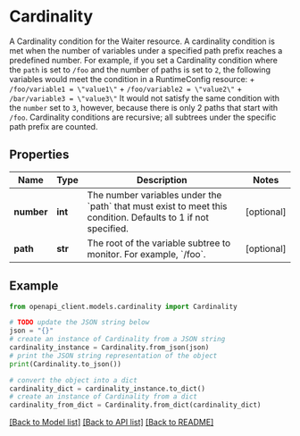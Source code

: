 # Cardinality

A Cardinality condition for the Waiter resource. A cardinality condition is met when the number of variables under a specified path prefix reaches a predefined number. For example, if you set a Cardinality condition where the `path` is set to `/foo` and the number of paths is set to `2`, the following variables would meet the condition in a RuntimeConfig resource: + `/foo/variable1 = \"value1\"` + `/foo/variable2 = \"value2\"` + `/bar/variable3 = \"value3\"` It would not satisfy the same condition with the `number` set to `3`, however, because there is only 2 paths that start with `/foo`. Cardinality conditions are recursive; all subtrees under the specific path prefix are counted.

## Properties

Name | Type | Description | Notes
------------ | ------------- | ------------- | -------------
**number** | **int** | The number variables under the &#x60;path&#x60; that must exist to meet this condition. Defaults to 1 if not specified. | [optional] 
**path** | **str** | The root of the variable subtree to monitor. For example, &#x60;/foo&#x60;. | [optional] 

## Example

```python
from openapi_client.models.cardinality import Cardinality

# TODO update the JSON string below
json = "{}"
# create an instance of Cardinality from a JSON string
cardinality_instance = Cardinality.from_json(json)
# print the JSON string representation of the object
print(Cardinality.to_json())

# convert the object into a dict
cardinality_dict = cardinality_instance.to_dict()
# create an instance of Cardinality from a dict
cardinality_from_dict = Cardinality.from_dict(cardinality_dict)
```
[[Back to Model list]](../README.md#documentation-for-models) [[Back to API list]](../README.md#documentation-for-api-endpoints) [[Back to README]](../README.md)


